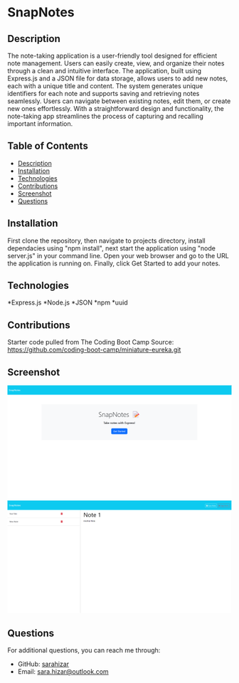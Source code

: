 # SnapNotes
 
## Description
The note-taking application is a user-friendly tool designed for efficient note management. Users can easily create, view, and organize their notes through a clean and intuitive interface. The application, built using Express.js and a JSON file for data storage, allows users to add new notes, each with a unique title and content. The system generates unique identifiers for each note and supports saving and retrieving notes seamlessly. Users can navigate between existing notes, edit them, or create new ones effortlessly. With a straightforward design and functionality, the note-taking app streamlines the process of capturing and recalling important information.

## Table of Contents
- [Description](#description)
- [Installation](#installation)
- [Technologies](#technologies)
- [Contributions](#contributions)
- [Screenshot](#screenshot)
- [Questions](#github-username)

## Installation
First clone the repository, then navigate to projects directory, install dependacies using "npm install", next start the application using "node server.js" in your command line. Open your web browser and go to the URL the application is running on. Finally, click Get Started to add your notes.

## Technologies
*Express.js
*Node.js
*JSON
*npm
*uuid

## Contributions
Starter code pulled from The Coding Boot Camp Source: https://github.com/coding-boot-camp/miniature-eureka.git

## Screenshot
![My Image](/SnapMain.png)
![My Image](/Snap2nd.png)

## Questions
For additional questions, you can reach me through:
- GitHub: [sarahizar](https://github.com/sarahizar)
- Email: sara.hizar@outlook.com
    
